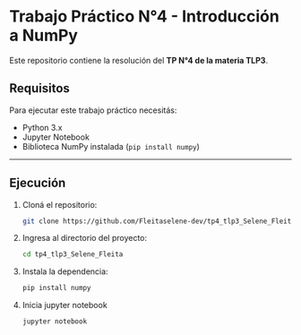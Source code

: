 # Trabajo Práctico N°4 - Introducción a NumPy

Este repositorio contiene la resolución del **TP N°4 de la materia TLP3**.

## Requisitos

Para ejecutar este trabajo práctico necesitás:

- Python 3.x
- Jupyter Notebook
- Biblioteca NumPy instalada (`pip install numpy`)

---

## Ejecución

1. Cloná el repositorio:
   ```bash
   git clone https://github.com/Fleitaselene-dev/tp4_tlp3_Selene_Fleita.git
3. Ingresa al directorio del proyecto:
   ```bash
   cd tp4_tlp3_Selene_Fleita
5. Instala la dependencia:
   ```bash
   pip install numpy
5. Inicia jupyter notebook
   ```bash
   jupyter notebook
 

